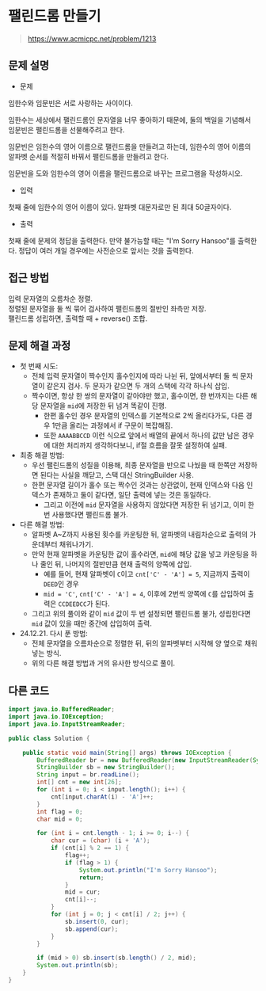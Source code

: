 # 팰린드롬 만들기

> https://www.acmicpc.net/problem/1213

## 문제 설명

- 문제

임한수와 임문빈은 서로 사랑하는 사이이다.

임한수는 세상에서 팰린드롬인 문자열을 너무 좋아하기 때문에, 둘의 백일을 기념해서 임문빈은 팰린드롬을 선물해주려고 한다.

임문빈은 임한수의 영어 이름으로 팰린드롬을 만들려고 하는데, 임한수의 영어 이름의 알파벳 순서를 적절히 바꿔서 팰린드롬을 만들려고 한다.

임문빈을 도와 임한수의 영어 이름을 팰린드롬으로 바꾸는 프로그램을 작성하시오.

- 입력

첫째 줄에 임한수의 영어 이름이 있다. 알파벳 대문자로만 된 최대 50글자이다.

- 출력

첫째 줄에 문제의 정답을 출력한다. 만약 불가능할 때는 "I'm Sorry Hansoo"를 출력한다. 정답이 여러 개일 경우에는 사전순으로 앞서는 것을 출력한다.

## 접근 방법

입력 문자열의 오름차순 정렬.  
정렬된 문자열을 둘 씩 묶어 검사하여 팰린드롬의 절반인 좌측만 저장.  
팰린드롬 성립하면, 출력할 때 + reverse() 조합.

## 문제 해결 과정

- 첫 번째 시도:
    - 전체 입력 문자열이 짝수인지 홀수인지에 따라 나뉜 뒤, 앞에서부터 둘 씩 문자열이 같은지 검사. 두 문자가 같으면 두 개의 스택에 각각 하나식 삽입.
    - 짝수이면, 항상 한 쌍의 문자열이 같아야만 했고, 홀수이면, 한 번까지는 다른 해당 문자열을 `mid`에 저장한 뒤 넘겨 똑같이 진행.
        - 한편 홀수인 경우 문자열의 인덱스를 기본적으로 2씩 올리다가도, 다른 경우 1만큼 올리는 과정에서 if 구문이 복잡해짐.
        - 또한 `AAAABBCCD` 이런 식으로 앞에서 배열의 끝에서 하나의 값만 남은 경우에 대한 처리까지 생각하다보니, if절 흐름을 잘못 설정하여 실패.
- 최종 해결 방법:
    - 우선 팰린드롬의 성질을 이용해, 최종 문자열을 반으로 나눴을 때 한쪽만 저장하면 된다는 사실을 깨닫고, 스택 대신 StringBuilder 사용.
    - 한편 문자열 길이가 홀수 또는 짝수인 것과는 상관없이, 현재 인덱스와 다음 인덱스가 존재하고 둘이 같다면, 일단 출력에 넣는 것은 동일하다.
        - 그리고 이전에 `mid` 문자열을 사용하지 않았다면 저장한 뒤 넘기고, 이미 한 번 사용했다면 팰린드롬 불가.
- 다른 해결 방법:
    - 알파벳 A~Z까지 사용된 횟수를 카운팅한 뒤, 알파벳의 내림차순으로 출력의 가운데부터 채워나가기.
    - 만약 현재 알파벳을 카운팅한 값이 홀수라면, `mid`에 해당 값을 넣고 카운팅을 하나 줄인 뒤, 나머지의 절반만큼 현재 출력의 양쪽에 삽입.
        - 예를 들어, 현재 알파벳이 `C`이고 `cnt['C' - 'A'] = 5`, 지금까지 출력이 `DEED`인 경우
        - `mid = 'C'`, `cnt['C' - 'A'] = 4`, 이후에 2번씩 양쪽에 `C`를 삽입하여 출력은 `CCDEEDCC`가 된다.
    - 그리고 위의 풀이와 같이 `mid` 값이 두 번 설정되면 팰린드롬 불가, 성립한다면 `mid` 값이 있을 때만 중간에 삽입하여 출력.
- 24.12.21. 다시 푼 방법:
    - 전체 문자열을 오름차순으로 정렬한 뒤, 뒤의 알파벳부터 시작해 양 옆으로 채워넣는 방식.
    - 위의 다른 해결 방법과 거의 유사한 방식으로 풀이. 

## 다른 코드

```java
import java.io.BufferedReader;
import java.io.IOException;
import java.io.InputStreamReader;

public class Solution {

    public static void main(String[] args) throws IOException {
        BufferedReader br = new BufferedReader(new InputStreamReader(System.in));
        StringBuilder sb = new StringBuilder();
        String input = br.readLine();
        int[] cnt = new int[26];
        for (int i = 0; i < input.length(); i++) {
            cnt[input.charAt(i) - 'A']++;
        }
        int flag = 0;
        char mid = 0;

        for (int i = cnt.length - 1; i >= 0; i--) {
            char cur = (char) (i + 'A');
            if (cnt[i] % 2 == 1) {
                flag++;
                if (flag > 1) {
                    System.out.println("I'm Sorry Hansoo");
                    return;
                }
                mid = cur;
                cnt[i]--;
            }
            for (int j = 0; j < cnt[i] / 2; j++) {
                sb.insert(0, cur);
                sb.append(cur);
            }
        }

        if (mid > 0) sb.insert(sb.length() / 2, mid);
        System.out.println(sb);
    }
}
```